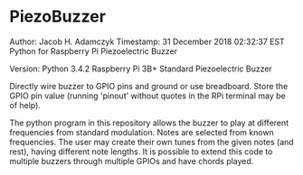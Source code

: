 # PiezoBuzzer
Author: Jacob H. Adamczyk
Timestamp: 31 December 2018 02:32:37 EST
Python for Raspberry Pi Piezoelectric Buzzer

Version: Python 3.4.2
Raspberry Pi 3B+
Standard Piezoelectric Buzzer

Directly wire buzzer to GPIO pins and ground or use breadboard. 
Store the GPIO pin value (running 'pinout' without quotes in the RPi terminal may be of help).

The python program in this repository allows the buzzer to play at different frequencies from standard modulation.
Notes are selected from known frequencies.
The user may create their own tunes from the given notes (and rest), having different note lengths.
It is possible to extend this code to multiple buzzers through multiple GPIOs and have chords played.
